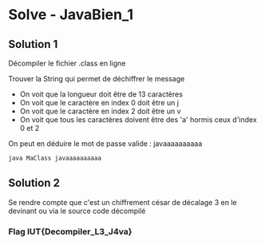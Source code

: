 # Solve - JavaBien_1
## Solution 1 
Décompiler le fichier .class en ligne

Trouver la String qui permet de déchiffrer le message 
- On voit que la longueur doit être de 13 caractères
- On voit que le caractère en index 0 doit être un j
- On voit que le caractère en index 2 doit être un v
- On voit que tous les caractères doivent être des 'a' hormis ceux d'index 0 et 2

On peut en déduire le mot de passe valide : javaaaaaaaaaa

```bash
java MaClass javaaaaaaaaaa
```

## Solution 2
Se rendre compte que c'est un chiffrement césar de décalage 3 en le devinant ou via le source code décompilé

### Flag IUT{Decompiler_L3_J4va}
